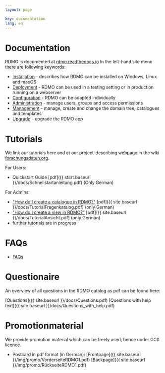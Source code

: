 ```yaml
---
layout: page

key: documentation
lang: en
---
```

Documentation
=============

RDMO is documented at [rdmo.readthedocs.io](https://rdmo.readthedocs.io/de/latest) In the left-hand site menu there are following keywords:

* [Installation](https://rdmo.readthedocs.io/en/latest/installation/index.html) - describes how RDMO can be installed on Windows, Linux and macOS
* [Deployment](https://rdmo.readthedocs.io/en/latest/deployment/index.html) - RDMO can be used in a testing setting or in production running on a webserver
* [Configuration](https://rdmo.readthedocs.io/en/latest/configuration/index.html) - RDMO can be adapted individually
* [Administration](https://rdmo.readthedocs.io/en/latest/administration/index.html) - manage users, groups and access permissions
* [Management](https://rdmo.readthedocs.io/en/latest/management/index.html) - manage, create and change the domain tree, catalogues and templates
* [Upgrade](https://rdmo.readthedocs.io/en/latest/upgrade/index.html) - upgrade the RDMO app

Tutorials
=========

We link our tutorials here and at our project-describing webpage in the wiki [forschungsdaten.org](https://forschungsdaten.org/index.php/RDMO).

For Users:

* Quickstart Guide [pdf]({{ start.baseurl }}/docs/Schnellstartanleitung.pdf) (Only German)

For Admins:

* ["How do I create a catalogue in RDMO?"](http://www.forschungsdaten.org/index.php/Katalog_erstellen) [pdf]({{ site.baseurl }}/docs/TutorialFragenkatalog.pdf)
(only German)
* ["How do I create a view in RDMO?"](http://www.forschungsdaten.org/index.php/ansicht_erstellen) [pdf]({{ site.baseurl }}/docs/TutorialAnsicht.pdf)
(only German)
*  further tutorials are in progress

FAQs
====

* [FAQs](http://www.forschungsdaten.org/index.php/FAQs)

Questionaire
============

An overview of all questions in the RDMO catalog as pdf can be found here:

[Questions]({{ site.baseurl }}/docs/Questions.pdf)	[Questions with help text]({{ site.baseurl }}/docs/Questions_with_help.pdf)

Promotionmaterial
=============

We provide promotion material which can be freely used, hence under CC0 licence.

* Postcard in pdf format (in German): [Frontpage]({{ site.baseurl }}/img/promo/VorderseiteRDMO1.pdf) [Backpage]({{ site.baseurl }}/img/promo/RückseiteRDMO1.pdf)
